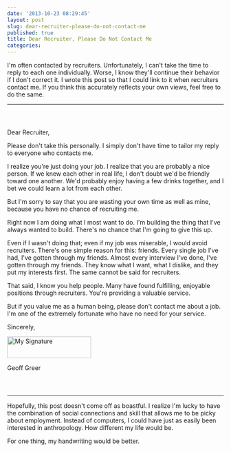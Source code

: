 ```yaml
---
date: '2013-10-23 08:29:45'
layout: post
slug: dear-recruiter-please-do-not-contact-me
published: true
title: Dear Recruiter, Please Do Not Contact Me
categories:
---
```


I'm often contacted by recruiters. Unfortunately, I can't take the time to reply to each one individually. Worse, I know they'll continue their behavior if I don't correct it. I wrote this post so that I could link to it when recruiters contact me. If you think this accurately reflects your own views, feel free to do the same.

<hr style="margin-bottom: 4em;"/>

Dear Recruiter,

Please don't take this personally. I simply don't have time to tailor my reply to everyone who contacts me.

I realize you're just doing your job. I realize that you are probably a nice person. If we knew each other in real life, I don't doubt we'd be friendly toward one another. We'd probably enjoy having a few drinks together, and I bet we could learn a lot from each other.

But I'm sorry to say that you are wasting your own time as well as mine, because you have no chance of recruiting me.

Right now I am doing what I most want to do. I'm building the thing that I've always wanted to build. There's no chance that I'm going to give this up.

Even if I wasn't doing that; even if my job was miserable, I would avoid recruiters. There's one simple reason for this: friends. Every single job I've had, I've gotten through my friends. Almost every interview I've done, I've gotten through my friends. They know what I want, what I dislike, and they put my interests first. The same cannot be said for recruiters.

That said, I know you help people. Many have found fulfilling, enjoyable positions through recruiters. You're providing a valuable service.

But if you value me as a human being, please don't contact me about a job. I'm one of the extremely fortunate who have no need for your service.


Sincerely,

<img alt="My Signature" src="/images/signature.png" style="width:195px; height: 50px;" />

Geoff Greer


<hr style="margin-top: 4em;"/>

Hopefully, this post doesn't come off as boastful. I realize I'm lucky to have the combination of social connections and skill that allows me to be picky about employment. Instead of computers, I could have just as easily been interested in anthropology. How different my life would be.

For one thing, my handwriting would be better.
